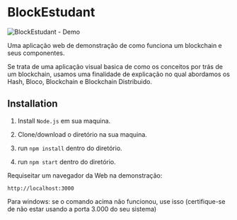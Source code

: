 # BlockEstudant

![BlockEstudant - Demo](https://i.imgur.com/rTW0E1F.png)

Uma aplicação web de demonstração de como funciona um blockchain  e seus componentes.

Se trata de uma aplicação visual basica de como os conceitos por trás de um blockchain, usamos uma finalidade de explicação no qual abordamos os Hash, Bloco, Blockchain e Blockchain Distribuido. 

## Installation

1. Install `Node.js` em sua maquina.

2. Clone/download o diretório na sua maquina.

3. run `npm install` dentro do diretório.

3. run `npm start` dentro do diretório. 


Requiseitar um navegador da Web na demonstração:

```
http://localhost:3000
```

Para windows: se o comando acima não funcionou, use isso (certifique-se de não estar usando a porta 3.000 do seu sistema)